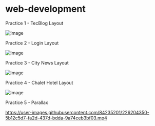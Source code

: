# web-development

Practice 1 - TecBlog Layout

![image](https://user-images.githubusercontent.com/84235201/219938564-ba77b7a0-5a17-4012-aad2-a7ab75f2999b.png)

Practice 2 - Login Layout

![image](https://user-images.githubusercontent.com/84235201/220717753-4993a557-a12c-4c6c-8c62-0926d952749b.png)

Practice 3 - City News Layout

![image](https://user-images.githubusercontent.com/84235201/224512865-5d04ced4-b8ef-4e1c-acfe-c6cdb744e85c.png)

Practice 4 - Chalet Hotel Layout

![image](https://user-images.githubusercontent.com/84235201/224574953-18045806-ee96-4355-bcee-3899242a9214.png)

Practice 5 - Parallax

https://user-images.githubusercontent.com/84235201/226204350-5b12c5d7-fa2d-437d-bdda-9a74ceb3bf03.mp4

